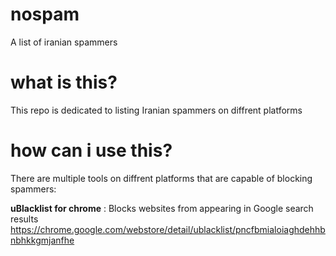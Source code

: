 # nospam
A list of iranian spammers

# what is this?
This repo is dedicated to listing Iranian spammers on diffrent platforms

# how can i use this?
There are multiple tools on diffrent platforms that are capable of blocking spammers:

**uBlacklist for chrome** : Blocks websites from appearing in Google search results https://chrome.google.com/webstore/detail/ublacklist/pncfbmialoiaghdehhbnbhkkgmjanfhe

